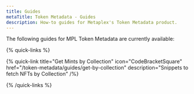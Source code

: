 ```yaml
---
title: Guides
metaTitle: Token Metadata - Guides
description: How-to guides for Metaplex's Token Metadata product.
---
```


The following guides for MPL Token Metadata are currently available:

{% quick-links %}

{% quick-link title="Get Mints by Collection" icon="CodeBracketSquare" href="/token-metadata/guides/get-by-collection" description="Snippets to fetch NFTs by Collection" /%}

{% /quick-links %}